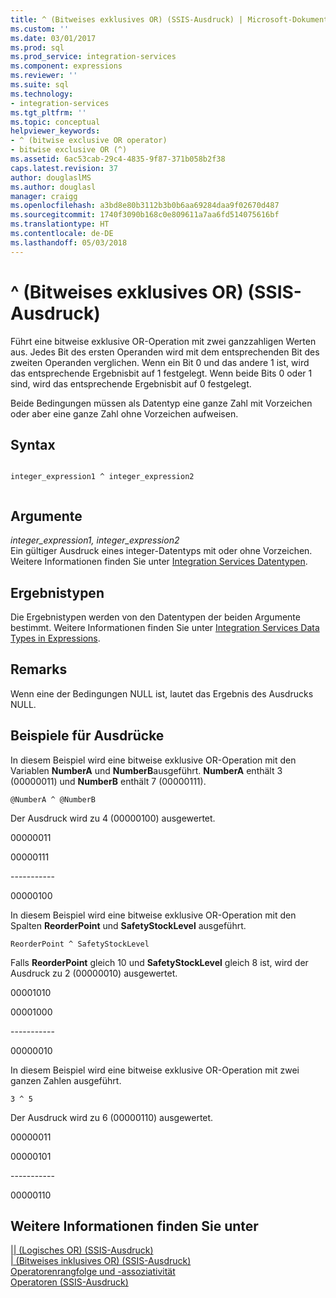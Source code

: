 ```yaml
---
title: ^ (Bitweises exklusives OR) (SSIS-Ausdruck) | Microsoft-Dokumentation
ms.custom: ''
ms.date: 03/01/2017
ms.prod: sql
ms.prod_service: integration-services
ms.component: expressions
ms.reviewer: ''
ms.suite: sql
ms.technology:
- integration-services
ms.tgt_pltfrm: ''
ms.topic: conceptual
helpviewer_keywords:
- ^ (bitwise exclusive OR operator)
- bitwise exclusive OR (^)
ms.assetid: 6ac53cab-29c4-4835-9f87-371b058b2f38
caps.latest.revision: 37
author: douglaslMS
ms.author: douglasl
manager: craigg
ms.openlocfilehash: a3bd8e80b3112b3b0b6aa69284daa9f02670d487
ms.sourcegitcommit: 1740f3090b168c0e809611a7aa6fd514075616bf
ms.translationtype: HT
ms.contentlocale: de-DE
ms.lasthandoff: 05/03/2018
---
```

# <a name="-bitwise-exclusive-or-ssis-expression"></a>^ (Bitweises exklusives OR) (SSIS-Ausdruck)
  Führt eine bitweise exklusive OR-Operation mit zwei ganzzahligen Werten aus. Jedes Bit des ersten Operanden wird mit dem entsprechenden Bit des zweiten Operanden verglichen. Wenn ein Bit 0 und das andere 1 ist, wird das entsprechende Ergebnisbit auf 1 festgelegt. Wenn beide Bits 0 oder 1 sind, wird das entsprechende Ergebnisbit auf 0 festgelegt.  
  
 Beide Bedingungen müssen als Datentyp eine ganze Zahl mit Vorzeichen oder aber eine ganze Zahl ohne Vorzeichen aufweisen.  
  
## <a name="syntax"></a>Syntax  
  
```  
  
integer_expression1 ^ integer_expression2  
  
```  
  
## <a name="arguments"></a>Argumente  
 *integer_expression1, integer_expression2*  
 Ein gültiger Ausdruck eines integer-Datentyps mit oder ohne Vorzeichen. Weitere Informationen finden Sie unter [Integration Services Datentypen](../../integration-services/data-flow/integration-services-data-types.md).  
  
## <a name="result-types"></a>Ergebnistypen  
 Die Ergebnistypen werden von den Datentypen der beiden Argumente bestimmt. Weitere Informationen finden Sie unter [Integration Services Data Types in Expressions](../../integration-services/expressions/integration-services-data-types-in-expressions.md).  
  
## <a name="remarks"></a>Remarks  
 Wenn eine der Bedingungen NULL ist, lautet das Ergebnis des Ausdrucks NULL.  
  
## <a name="expression-examples"></a>Beispiele für Ausdrücke  
 In diesem Beispiel wird eine bitweise exklusive OR-Operation mit den Variablen **NumberA** und **NumberB**ausgeführt. **NumberA** enthält 3 (00000011) und **NumberB** enthält 7 (00000111).  
  
```  
@NumberA ^ @NumberB  
```  
  
 Der Ausdruck wird zu 4 (00000100) ausgewertet.  
  
 00000011  
  
 00000111  
  
 ----------\-  
  
 00000100  
  
 In diesem Beispiel wird eine bitweise exklusive OR-Operation mit den Spalten **ReorderPoint** und **SafetyStockLevel** ausgeführt.  
  
```  
ReorderPoint ^ SafetyStockLevel  
```  
  
 Falls **ReorderPoint** gleich 10 und **SafetyStockLevel** gleich 8 ist, wird der Ausdruck zu 2 (00000010) ausgewertet.  
  
 00001010  
  
 00001000  
  
 ----------\-  
  
 00000010  
  
 In diesem Beispiel wird eine bitweise exklusive OR-Operation mit zwei ganzen Zahlen ausgeführt.  
  
```  
3 ^ 5   
```  
  
 Der Ausdruck wird zu 6 (00000110) ausgewertet.  
  
 00000011  
  
 00000101  
  
 ----------\-  
  
 00000110  
  
## <a name="see-also"></a>Weitere Informationen finden Sie unter  
 [&#124;&#124; &#40;Logisches OR&#41; &#40;SSIS-Ausdruck&#41;](../../integration-services/expressions/logical-or-ssis-expression.md)   
 [&#124; &#40;Bitweises inklusives OR&#41; &#40;SSIS-Ausdruck&#41;](../../integration-services/expressions/bitwise-inclusive-or-ssis-expression.md)   
 [Operatorenrangfolge und -assoziativität](../../integration-services/expressions/operator-precedence-and-associativity.md)   
 [Operatoren &#40;SSIS-Ausdruck&#41;](../../integration-services/expressions/operators-ssis-expression.md)  
  
  
